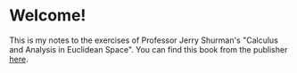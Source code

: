 # Welcome!

This is my notes to the exercises of
Professor Jerry Shurman's
"Calculus and Analysis in Euclidean Space". You can find this book from the publisher [here](https://link.springer.com/book/10.1007/978-3-319-49314-5).
